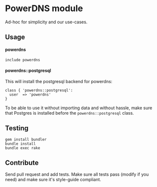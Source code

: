 # PowerDNS module
Ad-hoc for simplicity and our use-cases.

## Usage

#### powerdns

    include powerdns

#### powerdns::postgresql

This will install the postgresql backend for powerdns:

    class { 'powerdns::postgresql':
      user  => 'powerdns'
    }

To be able to use it without importing data and without hassle, make sure that Postgres is installed before the `powerdns::postgresql` class.

## Testing

    gem install bundler
    bundle install
    bundle exec rake

## Contribute
Send pull request and add tests. Make sure all tests pass (modify if you need) and make sure it's style-guide compliant.
